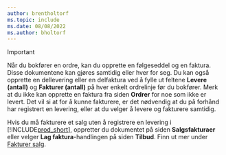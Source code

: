 ```yaml
---
author: brentholtorf
ms.topic: include
ms.date: 08/08/2022
ms.author: bholtorf
---
```

> [!IMPORTANT]
> Når du bokfører en ordre, kan du opprette en følgeseddel og en faktura. Disse dokumentene kan gjøres samtidig eller hver for seg. Du kan også opprette en dellevering eller en delfaktura ved å fylle ut feltene **Levere (antall)** og **Fakturer (antall)** på hver enkelt ordrelinje før du bokfører. Merk at du ikke kan opprette en faktura fra siden **Ordrer** for noe som ikke er levert. Det vil si at for å kunne fakturere, er det nødvendig at du på forhånd har registrert en levering, eller at du velger å levere og fakturere samtidig.
>
> Hvis du må fakturere et salg uten å registrere en levering i [!INCLUDE[prod_short](prod_short.md)], oppretter du dokumentet på siden **Salgsfakturaer** eller velger **Lag faktura**-handlingen på siden **Tilbud**. Finn ut mer under [Fakturer salg](../sales-how-invoice-sales.md).

